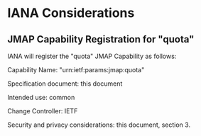 # IANA Considerations

## JMAP Capability Registration for "quota"

IANA will register the "quota" JMAP Capability as follows:

Capability Name: "urn:ietf:params:jmap:quota"

Specification document: this document

Intended use: common

Change Controller: IETF

Security and privacy considerations: this document, section 3.